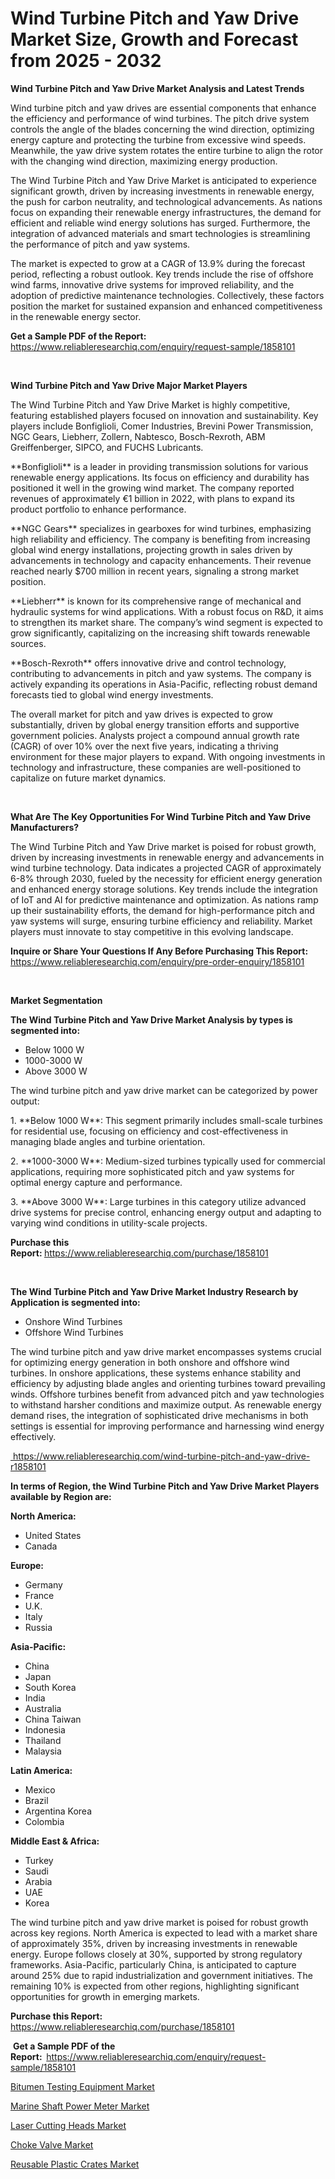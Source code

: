 <p><h1>Wind Turbine Pitch and Yaw Drive Market Size, Growth and Forecast from 2025 - 2032</h1></p><p><strong>Wind Turbine Pitch and Yaw Drive Market Analysis and Latest Trends</strong></p>
<p><p>Wind turbine pitch and yaw drives are essential components that enhance the efficiency and performance of wind turbines. The pitch drive system controls the angle of the blades concerning the wind direction, optimizing energy capture and protecting the turbine from excessive wind speeds. Meanwhile, the yaw drive system rotates the entire turbine to align the rotor with the changing wind direction, maximizing energy production.</p><p>The Wind Turbine Pitch and Yaw Drive Market is anticipated to experience significant growth, driven by increasing investments in renewable energy, the push for carbon neutrality, and technological advancements. As nations focus on expanding their renewable energy infrastructures, the demand for efficient and reliable wind energy solutions has surged. Furthermore, the integration of advanced materials and smart technologies is streamlining the performance of pitch and yaw systems.</p><p>The market is expected to grow at a CAGR of 13.9% during the forecast period, reflecting a robust outlook. Key trends include the rise of offshore wind farms, innovative drive systems for improved reliability, and the adoption of predictive maintenance technologies. Collectively, these factors position the market for sustained expansion and enhanced competitiveness in the renewable energy sector.</p></p>
<p><strong>Get a Sample PDF of the Report:&nbsp;</strong> <a href="https://www.reliableresearchiq.com/enquiry/request-sample/1858101?utm_campaign=1876&utm_medium=2&utm_source=Github&utm_content=ia&utm_term=28022025&utm_id=wind-turbine-pitch-and-yaw-drive">https://www.reliableresearchiq.com/enquiry/request-sample/1858101</a></p>
<p>&nbsp;</p>
<p><strong>Wind Turbine Pitch and Yaw Drive Major Market Players</strong></p>
<p><p>The Wind Turbine Pitch and Yaw Drive Market is highly competitive, featuring established players focused on innovation and sustainability. Key players include Bonfiglioli, Comer Industries, Brevini Power Transmission, NGC Gears, Liebherr, Zollern, Nabtesco, Bosch-Rexroth, ABM Greiffenberger, SIPCO, and FUCHS Lubricants.</p><p>**Bonfiglioli** is a leader in providing transmission solutions for various renewable energy applications. Its focus on efficiency and durability has positioned it well in the growing wind market. The company reported revenues of approximately €1 billion in 2022, with plans to expand its product portfolio to enhance performance.</p><p>**NGC Gears** specializes in gearboxes for wind turbines, emphasizing high reliability and efficiency. The company is benefiting from increasing global wind energy installations, projecting growth in sales driven by advancements in technology and capacity enhancements. Their revenue reached nearly $700 million in recent years, signaling a strong market position.</p><p>**Liebherr** is known for its comprehensive range of mechanical and hydraulic systems for wind applications. With a robust focus on R&D, it aims to strengthen its market share. The company’s wind segment is expected to grow significantly, capitalizing on the increasing shift towards renewable sources.</p><p>**Bosch-Rexroth** offers innovative drive and control technology, contributing to advancements in pitch and yaw systems. The company is actively expanding its operations in Asia-Pacific, reflecting robust demand forecasts tied to global wind energy investments.</p><p>The overall market for pitch and yaw drives is expected to grow substantially, driven by global energy transition efforts and supportive government policies. Analysts project a compound annual growth rate (CAGR) of over 10% over the next five years, indicating a thriving environment for these major players to expand. With ongoing investments in technology and infrastructure, these companies are well-positioned to capitalize on future market dynamics.</p></p>
<p>&nbsp;</p>
<p><strong>What Are The Key Opportunities For Wind Turbine Pitch and Yaw Drive Manufacturers?</strong></p>
<p><p>The Wind Turbine Pitch and Yaw Drive market is poised for robust growth, driven by increasing investments in renewable energy and advancements in wind turbine technology. Data indicates a projected CAGR of approximately 6-8% through 2030, fueled by the necessity for efficient energy generation and enhanced energy storage solutions. Key trends include the integration of IoT and AI for predictive maintenance and optimization. As nations ramp up their sustainability efforts, the demand for high-performance pitch and yaw systems will surge, ensuring turbine efficiency and reliability. Market players must innovate to stay competitive in this evolving landscape.</p></p>
<p><strong>Inquire or Share Your Questions If Any Before Purchasing This Report:</strong> <a href="https://www.reliableresearchiq.com/enquiry/pre-order-enquiry/1858101?utm_campaign=1876&utm_medium=2&utm_source=Github&utm_content=ia&utm_term=28022025&utm_id=wind-turbine-pitch-and-yaw-drive">https://www.reliableresearchiq.com/enquiry/pre-order-enquiry/1858101</a></p>
<p>&nbsp;</p>
<p><strong>Market Segmentation</strong></p>
<p><strong>The Wind Turbine Pitch and Yaw Drive Market Analysis by types is segmented into:</strong></p>
<p><ul><li>Below 1000 W</li><li>1000-3000 W</li><li>Above 3000 W</li></ul></p>
<p><p>The wind turbine pitch and yaw drive market can be categorized by power output: </p><p>1. **Below 1000 W**: This segment primarily includes small-scale turbines for residential use, focusing on efficiency and cost-effectiveness in managing blade angles and turbine orientation.</p><p>2. **1000-3000 W**: Medium-sized turbines typically used for commercial applications, requiring more sophisticated pitch and yaw systems for optimal energy capture and performance.</p><p>3. **Above 3000 W**: Large turbines in this category utilize advanced drive systems for precise control, enhancing energy output and adapting to varying wind conditions in utility-scale projects.</p></p>
<p><strong>Purchase this Report:&nbsp;</strong><a href="https://www.reliableresearchiq.com/purchase/1858101?utm_campaign=1876&utm_medium=2&utm_source=Github&utm_content=ia&utm_term=28022025&utm_id=wind-turbine-pitch-and-yaw-drive">https://www.reliableresearchiq.com/purchase/1858101</a></p>
<p>&nbsp;</p>
<p><strong>The Wind Turbine Pitch and Yaw Drive Market Industry Research by Application is segmented into:</strong></p>
<p><ul><li>Onshore Wind Turbines</li><li>Offshore Wind Turbines</li></ul></p>
<p><p>The wind turbine pitch and yaw drive market encompasses systems crucial for optimizing energy generation in both onshore and offshore wind turbines. In onshore applications, these systems enhance stability and efficiency by adjusting blade angles and orienting turbines toward prevailing winds. Offshore turbines benefit from advanced pitch and yaw technologies to withstand harsher conditions and maximize output. As renewable energy demand rises, the integration of sophisticated drive mechanisms in both settings is essential for improving performance and harnessing wind energy effectively.</p></p>
<p><a href="https://www.reliableresearchiq.com/wind-turbine-pitch-and-yaw-drive-r1858101?utm_campaign=1876&utm_medium=2&utm_source=Github&utm_content=ia&utm_term=28022025&utm_id=wind-turbine-pitch-and-yaw-drive">&nbsp;https://www.reliableresearchiq.com/wind-turbine-pitch-and-yaw-drive-r1858101</a></p>
<p><strong>In terms of Region, the Wind Turbine Pitch and Yaw Drive Market Players available by Region are:</strong></p>
<p>
    <p> <strong> North America: </strong>
        <ul>
            <li>United States</li>
            <li>Canada</li>
        </ul>
        </p> 
    <p> <strong> Europe: </strong>
        <ul>
            <li>Germany</li>
            <li>France</li>
            <li>U.K.</li>
            <li>Italy</li>
            <li>Russia</li>
        </ul>
        </p> 
    <p> <strong> Asia-Pacific: </strong>
        <ul>
            <li>China</li>
            <li>Japan</li>
            <li>South Korea</li>
            <li>India</li>
            <li>Australia</li>
            <li>China Taiwan</li>
            <li>Indonesia</li>
            <li>Thailand</li>
            <li>Malaysia</li>
        </ul>
        </p> 
    <p> <strong> Latin America: </strong>
        <ul>
            <li>Mexico</li>
            <li>Brazil</li>
            <li>Argentina Korea</li>
            <li>Colombia</li>
        </ul>
        </p> 
    <p> <strong> Middle East & Africa: </strong>
        <ul>
            <li>Turkey</li>
            <li>Saudi</li>
            <li>Arabia</li>
            <li>UAE</li>
            <li>Korea</li>
        </ul>
    </p>
    </p>
<p><p>The wind turbine pitch and yaw drive market is poised for robust growth across key regions. North America is expected to lead with a market share of approximately 35%, driven by increasing investments in renewable energy. Europe follows closely at 30%, supported by strong regulatory frameworks. Asia-Pacific, particularly China, is anticipated to capture around 25% due to rapid industrialization and government initiatives. The remaining 10% is expected from other regions, highlighting significant opportunities for growth in emerging markets.</p></p>
<p><strong>Purchase this Report: </strong><a href="https://www.reliableresearchiq.com/purchase/1858101?utm_campaign=1876&utm_medium=2&utm_source=Github&utm_content=ia&utm_term=28022025&utm_id=wind-turbine-pitch-and-yaw-drive">https://www.reliableresearchiq.com/purchase/1858101</a></p>
<p>&nbsp;<strong>Get a Sample PDF of the Report:&nbsp;&nbsp;</strong><a href="https://www.reliableresearchiq.com/enquiry/request-sample/1858101?utm_campaign=1876&utm_medium=2&utm_source=Github&utm_content=ia&utm_term=28022025&utm_id=wind-turbine-pitch-and-yaw-drive">https://www.reliableresearchiq.com/enquiry/request-sample/1858101</a></p>
<p><strong></strong></p>
<p><p><a href="https://github.com/djarixneoza/Market-Research-Report-List-1/blob/main/bitumen-testing-equipment-market.md?utm_campaign=1876&utm_medium=2&utm_source=Github&utm_content=ia&utm_term=28022025&utm_id=wind-turbine-pitch-and-yaw-drive">Bitumen Testing Equipment Market</a></p><p><a href="https://github.com/sapsaidamary/Market-Research-Report-List-1/blob/main/marine-shaft-power-meter-market.md?utm_campaign=1876&utm_medium=2&utm_source=Github&utm_content=ia&utm_term=28022025&utm_id=wind-turbine-pitch-and-yaw-drive">Marine Shaft Power Meter Market</a></p><p><a href="https://github.com/vilehoaguy/Market-Research-Report-List-1/blob/main/laser-cutting-heads-market.md?utm_campaign=1876&utm_medium=2&utm_source=Github&utm_content=ia&utm_term=28022025&utm_id=wind-turbine-pitch-and-yaw-drive">Laser Cutting Heads Market</a></p><p><a href="https://github.com/rahebeinum/Market-Research-Report-List-1/blob/main/choke-valve-market.md?utm_campaign=1876&utm_medium=2&utm_source=Github&utm_content=ia&utm_term=28022025&utm_id=wind-turbine-pitch-and-yaw-drive">Choke Valve Market</a></p><p><a href="https://github.com/akermigarib/Market-Research-Report-List-1/blob/main/reusable-plastic-crates-market.md?utm_campaign=1876&utm_medium=2&utm_source=Github&utm_content=ia&utm_term=28022025&utm_id=wind-turbine-pitch-and-yaw-drive">Reusable Plastic Crates Market</a></p></p>